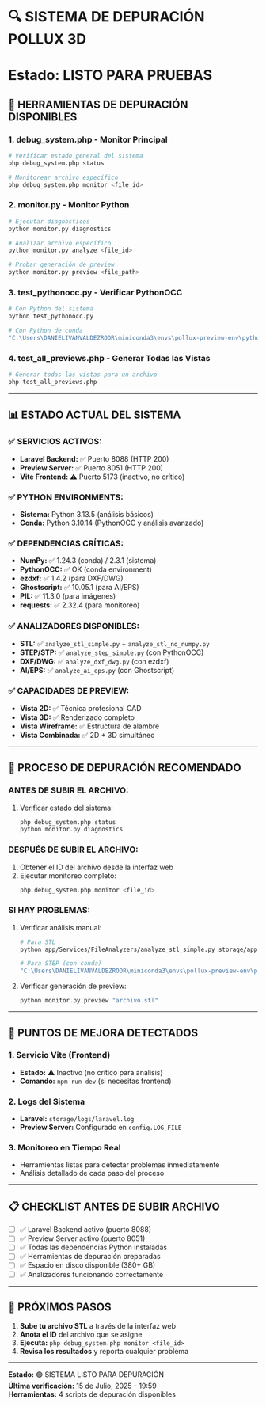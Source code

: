 # 🔍 SISTEMA DE DEPURACIÓN POLLUX 3D
# Estado: LISTO PARA PRUEBAS

## 🎯 HERRAMIENTAS DE DEPURACIÓN DISPONIBLES

### 1. **debug_system.php** - Monitor Principal
```bash
# Verificar estado general del sistema
php debug_system.php status

# Monitorear archivo específico
php debug_system.php monitor <file_id>
```

### 2. **monitor.py** - Monitor Python
```bash
# Ejecutar diagnósticos
python monitor.py diagnostics

# Analizar archivo específico
python monitor.py analyze <file_id>

# Probar generación de preview
python monitor.py preview <file_path>
```

### 3. **test_pythonocc.py** - Verificar PythonOCC
```bash
# Con Python del sistema
python test_pythonocc.py

# Con Python de conda
"C:\Users\DANIELIVANVALDEZRODR\miniconda3\envs\pollux-preview-env\python.exe" test_pythonocc.py
```

### 4. **test_all_previews.php** - Generar Todas las Vistas
```bash
# Generar todas las vistas para un archivo
php test_all_previews.php
```

---

## 📊 ESTADO ACTUAL DEL SISTEMA

### ✅ **SERVICIOS ACTIVOS:**
- **Laravel Backend:** ✅ Puerto 8088 (HTTP 200)
- **Preview Server:** ✅ Puerto 8051 (HTTP 200)
- **Vite Frontend:** ⚠️ Puerto 5173 (inactivo, no crítico)

### ✅ **PYTHON ENVIRONMENTS:**
- **Sistema:** Python 3.13.5 (análisis básicos)
- **Conda:** Python 3.10.14 (PythonOCC y análisis avanzado)

### ✅ **DEPENDENCIAS CRÍTICAS:**
- **NumPy:** ✅ 1.24.3 (conda) / 2.3.1 (sistema)
- **PythonOCC:** ✅ OK (conda environment)
- **ezdxf:** ✅ 1.4.2 (para DXF/DWG)
- **Ghostscript:** ✅ 10.05.1 (para AI/EPS)
- **PIL:** ✅ 11.3.0 (para imágenes)
- **requests:** ✅ 2.32.4 (para monitoreo)

### ✅ **ANALIZADORES DISPONIBLES:**
- **STL:** ✅ `analyze_stl_simple.py` + `analyze_stl_no_numpy.py`
- **STEP/STP:** ✅ `analyze_step_simple.py` (con PythonOCC)
- **DXF/DWG:** ✅ `analyze_dxf_dwg.py` (con ezdxf)
- **AI/EPS:** ✅ `analyze_ai_eps.py` (con Ghostscript)

### ✅ **CAPACIDADES DE PREVIEW:**
- **Vista 2D:** ✅ Técnica profesional CAD
- **Vista 3D:** ✅ Renderizado completo
- **Vista Wireframe:** ✅ Estructura de alambre
- **Vista Combinada:** ✅ 2D + 3D simultáneo

---

## 🚀 PROCESO DE DEPURACIÓN RECOMENDADO

### **ANTES DE SUBIR EL ARCHIVO:**
1. Verificar estado del sistema:
   ```bash
   php debug_system.php status
   python monitor.py diagnostics
   ```

### **DESPUÉS DE SUBIR EL ARCHIVO:**
1. Obtener el ID del archivo desde la interfaz web
2. Ejecutar monitoreo completo:
   ```bash
   php debug_system.php monitor <file_id>
   ```

### **SI HAY PROBLEMAS:**
1. Verificar análisis manual:
   ```bash
   # Para STL
   python app/Services/FileAnalyzers/analyze_stl_simple.py storage/app/uploads/archivo.stl
   
   # Para STEP (con conda)
   "C:\Users\DANIELIVANVALDEZRODR\miniconda3\envs\pollux-preview-env\python.exe" app/Services/FileAnalyzers/analyze_step_simple.py storage/app/uploads/archivo.step
   ```

2. Verificar generación de preview:
   ```bash
   python monitor.py preview "archivo.stl"
   ```

---

## 🔧 PUNTOS DE MEJORA DETECTADOS

### 1. **Servicio Vite (Frontend)**
- **Estado:** ⚠️ Inactivo (no crítico para análisis)
- **Comando:** `npm run dev` (si necesitas frontend)

### 2. **Logs del Sistema**
- **Laravel:** `storage/logs/laravel.log`
- **Preview Server:** Configurado en `config.LOG_FILE`

### 3. **Monitoreo en Tiempo Real**
- Herramientas listas para detectar problemas inmediatamente
- Análisis detallado de cada paso del proceso

---

## 📋 CHECKLIST ANTES DE SUBIR ARCHIVO

- [ ] ✅ Laravel Backend activo (puerto 8088)
- [ ] ✅ Preview Server activo (puerto 8051)
- [ ] ✅ Todas las dependencias Python instaladas
- [ ] ✅ Herramientas de depuración preparadas
- [ ] ✅ Espacio en disco disponible (380+ GB)
- [ ] ✅ Analizadores funcionando correctamente

---

## 🎯 PRÓXIMOS PASOS

1. **Sube tu archivo STL** a través de la interfaz web
2. **Anota el ID** del archivo que se asigne
3. **Ejecuta:** `php debug_system.php monitor <file_id>`
4. **Revisa los resultados** y reporta cualquier problema

---

**Estado:** 🟢 SISTEMA LISTO PARA DEPURACIÓN  
**Última verificación:** 15 de Julio, 2025 - 19:59  
**Herramientas:** 4 scripts de depuración disponibles
